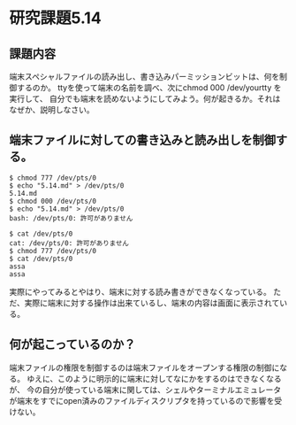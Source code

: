 # 研究課題5.14
## 課題内容
端末スペシャルファイルの読み出し、書き込みパーミッションビットは、何を制御するのか。
ttyを使って端末の名前を調べ、次にchmod 000 /dev/yourtty を実行して、
自分でも端末を読めないようにしてみよう。何が起きるか。それはなぜか、説明しなさい。

## 端末ファイルに対しての書き込みと読み出しを制御する。

```
$ chmod 777 /dev/pts/0
$ echo "5.14.md" > /dev/pts/0
5.14.md
$ chmod 000 /dev/pts/0
$ echo "5.14.md" > /dev/pts/0
bash: /dev/pts/0: 許可がありません

$ cat /dev/pts/0
cat: /dev/pts/0: 許可がありません
$ chmod 777 /dev/pts/0
$ cat /dev/pts/0
assa
assa
```

実際にやってみるとやはり、端末に対する読み書きができなくなっている。
ただ、実際に端末に対する操作は出来ているし、端末の内容は画面に表示されている。

## 何が起こっているのか？
端末ファイルの権限を制御するのは端末ファイルをオープンする権限の制御になる。
ゆえに、このように明示的に端末に対してなにかをするのはできなくなるが、
今の自分が使っている端末に関しては、シェルやターミナルエミュレータが端末をすでにopen済みのファイルディスクリプタを持っているので影響を受けない。


